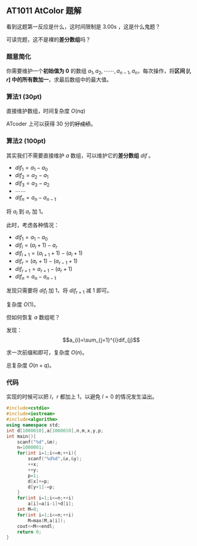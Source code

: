 ## AT1011 AtColor 题解

看到这题第一反应是什么，这时间限制是 3.00s ，这是什么鬼题？

可读完题，这不是裸的**差分数组**吗？

### 题意简化

你需要维护一个**初始值为 $0$** 的数组 $a_{1},a_{2},\cdots\cdots,a_{n-1},a_{n}$，每次操作，将**区间 $[l,r]$ 中的所有数加一**，求最后数组中的最大值。

### 算法1 (30pt)

直接维护数组，时间复杂度 $O(nq)$

ATcoder 上可以获得 $30$ 分的~~好成绩~~。

### 算法2 (100pt)

其实我们不需要直接维护 $a$ 数组，可以维护它的**差分数组** $dif$ 。

- $dif_{1}=a_{1}-a_{0}$
- $dif_{2}=a_{2}-a_{1}$
- $dif_{3}=a_{3}-a_{2}$
- $\cdots\cdots$
- $dif_{n}=a_{n}-a_{n-1}$

将 $a_{l}$ 到 $a_{r}$ 加 $1$。

此时，考虑各种情况：
- $dif_{1}=a_{1}-a_{0}$
- $dif_{l}=(a_{l}+1)-a_{r}$
- $dif_{l+1}=(a_{l+1}+1)-(a_{l}+1)$
- $dif_{r}=(a_{r}+1)-(a_{r-1}+1)$
- $dif_{r+1}=a_{r+1}-(a_{r}+1)$
- $dif_{n}=a_{n}-a_{n-1}$

发现只需要将 $dif_{l}$ 加 $1$，将 $dif_{r+1}$ 减 $1$ 即可。

复杂度 $O(1)$。

但如何恢复 $a$ 数组呢？

发现： 
$$a_{i}=\sum_{j=1}^{i}dif_{j}$$

求一次前缀和即可，复杂度 $O(n)$。

总复杂度 $O(n+q)$。

### 代码

实现的时候可以把 $l$，$r$ 都加上 $1$，以避免 $l=0$ 的情况发生溢出。

```cpp
#include<cstdio>
#include<iostream>
#include<algorithm>
using namespace std;
int d[1000010],a[1000010],n,m,x,y,p;
int main(){
    scanf("%d",&m);
    n=1000001;
    for(int i=1;i<=m;++i){
        scanf("%d%d",&x,&y);
        ++x;
        ++y;
        p=1;
        d[x]+=p;
        d[y+1]-=p;
    }
    for(int i=1;i<=n;++i)
        a[i]=a[i-1]+d[i];
    int M=0;
    for(int i=1;i<=n;++i)
    	M=max(M,a[i]);
    cout<<M<<endl;
    return 0;
}
```


